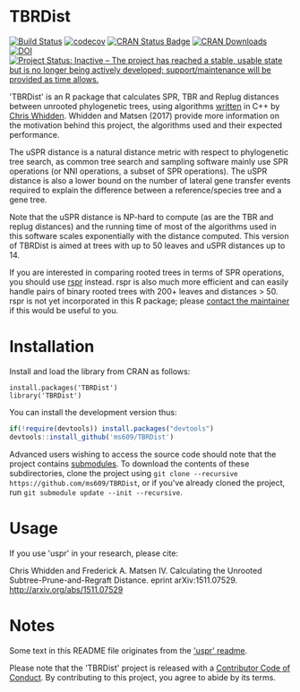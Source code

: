 # TBRDist

[![Build Status](https://travis-ci.org/ms609/TBRDist.svg?branch=master)](https://travis-ci.org/ms609/TBRDist)
[![codecov](https://codecov.io/gh/ms609/TBRDist/branch/master/graph/badge.svg)](https://codecov.io/gh/ms609/TBRDist)
[![CRAN Status Badge](http://www.r-pkg.org/badges/version/TBRDist)](https://cran.r-project.org/package=TBRDist)
[![CRAN Downloads](http://cranlogs.r-pkg.org/badges/TBRDist)](https://cran.r-project.org/package=TBRDist)
[![DOI](https://zenodo.org/badge/DOI/10.5281/zenodo.3548332.svg)](http://doi.org/10.5281/zenodo.3548332)
[![Project Status: Inactive – The project has reached a stable, usable state but is no longer being actively developed; support/maintenance will be provided as time allows.](http://www.repostatus.org/badges/latest/inactive.svg)](http://www.repostatus.org/#inactive)

'TBRDist' is an R package that calculates SPR, TBR and Replug distances between
unrooted phylogenetic trees, using algorithms
[written](https://github.com/cwhidden/uspr) in C++
by [Chris Whidden](https://web.cs.dal.ca/~whidden/). Whidden and Matsen (2017)
provide more information on the motivation behind this project, 
the algorithms used and their expected performance.

The uSPR distance is a natural distance metric with respect to phylogenetic tree search, as common tree search and sampling software mainly use SPR operations (or NNI operations, a subset of SPR operations). The uSPR distance is also a lower bound on the number of lateral gene transfer events required to explain the difference between a reference/species tree and a gene tree.

Note that the uSPR distance is NP-hard to compute (as are the TBR and replug
distances) and the running time of most of the algorithms used in this software
scales exponentially with the distance computed.
This version of TBRDist is aimed at trees with up to 50 leaves and uSPR
distances up to 14.

If you are interested in comparing rooted trees in terms of SPR operations,
you should use [rspr](https://github.com/cwhidden/rspr) instead. rspr is also
much more efficient and can easily handle pairs of binary rooted trees with 
200+ leaves and distances > 50.
rspr is not yet incorporated in this R package; please 
[contact the maintainer](https://github.com/ms609/TBRDist/issues/2)
if this would be useful to you.


# Installation

Install and load the library from CRAN as follows:
```
install.packages('TBRDist')
library('TBRDist')
```

You can install the development version thus:
```r
if(!require(devtools)) install.packages("devtools")
devtools::install_github('ms609/TBRDist')
```

Advanced users wishing to access the source code should note that the project
contains [submodules](https://github.blog/2016-02-01-working-with-submodules/).
To download the contents of these subdirectories, clone the project using
`git clone --recursive https://github.com/ms609/TBRDist`,
or if you've already cloned the project, run
`git submodule update --init --recursive`.  

# Usage

If you use 'uspr' in your research, please cite:

Chris Whidden and Frederick A. Matsen IV. Calculating the Unrooted Subtree-Prune-and-Regraft Distance. eprint arXiv:1511.07529. http://arxiv.org/abs/1511.07529


# Notes

Some text in this README file originates from the ['uspr' readme](https://github.com/cwhidden/uspr/blob/master/README.md).

Please note that the 'TBRDist' project is released with a
[Contributor Code of Conduct](CODE_OF_CONDUCT.md).
By contributing to this project, you agree to abide by its terms.
